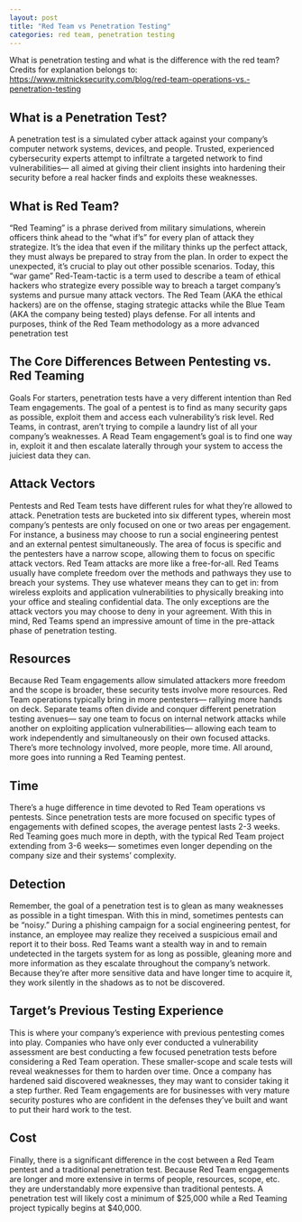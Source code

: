 ```yaml
---
layout: post
title: "Red Team vs Penetration Testing"
categories: red team, penetration testing
---
```


What is penetration testing and what is the difference with the red team?
Credits for explanation belongs to: https://www.mitnicksecurity.com/blog/red-team-operations-vs.-penetration-testing

## What is a Penetration Test?
A penetration test is a simulated cyber attack against your company’s computer network systems, devices, and people. Trusted, experienced cybersecurity experts attempt to infiltrate a targeted network to find vulnerabilities— all aimed at giving their client insights into hardening their security before a real hacker finds and exploits these weaknesses.

## What is Red Team?
“Red Teaming” is a phrase derived from military simulations, wherein officers think ahead to the “what if’s” for every plan of attack they strategize. It’s the idea that even if the military thinks up the perfect attack, they must always be prepared to stray from the plan. In order to expect the unexpected, it’s crucial to play out other possible scenarios. Today, this “war game” Red-Team-tactic is a term used to describe a team of ethical hackers who strategize every possible way to breach a target company’s systems and pursue many attack vectors. The Red Team (AKA the ethical hackers) are on the offense, staging strategic attacks while the Blue Team (AKA the company being tested) plays defense. For all intents and purposes, think of the Red Team methodology as a more advanced penetration test

## The Core Differences Between Pentesting vs. Red Teaming
Goals
For starters, penetration tests have a very different intention than Red Team engagements. The goal of a pentest is to find as many security gaps as possible, exploit them and access each vulnerability’s risk level. Red Teams, in contrast, aren’t trying to compile a laundry list of all your company’s weaknesses. A Read Team engagement’s goal is to find one way in, exploit it and then escalate laterally through your system to access the juiciest data they can.

## Attack Vectors
Pentests and Red Team tests have different rules for what they’re allowed to attack. Penetration tests are bucketed into six different types, wherein most company’s pentests are only focused on one or two areas per engagement. For instance, a business may choose to run a social engineering pentest and an external pentest simultaneously. The area of focus is specific and the pentesters have a narrow scope, allowing them to focus on specific attack vectors. Red Team attacks are more like a free-for-all. Red Teams usually have complete freedom over the methods and pathways they use to breach your systems. They use whatever means they can to get in: from wireless exploits and application vulnerabilities to physically breaking into your office and stealing confidential data. The only exceptions are the attack vectors you may choose to deny in your agreement. With this in mind, Red Teams spend an impressive amount of time in the pre-attack phase of penetration testing.

## Resources
Because Red Team engagements allow simulated attackers more freedom and the scope is broader, these security tests involve more resources. Red Team operations typically bring in more pentesters— rallying more hands on deck. Separate teams often divide and conquer different penetration testing avenues— say one team to focus on internal network attacks while another on exploiting application vulnerabilities— allowing each team to work independently and simultaneously on their own focused attacks. There’s more technology involved, more people, more time. All around, more goes into running a Red Teaming pentest.

## Time
There’s a huge difference in time devoted to Red Team operations vs pentests. Since penetration tests are more focused on specific types of engagements with defined scopes, the average pentest lasts 2-3 weeks. Red Teaming goes much more in depth, with the typical Red Team project extending from 3-6 weeks— sometimes even longer depending on the company size and their systems’ complexity.

## Detection
Remember, the goal of a penetration test is to glean as many weaknesses as possible in a tight timespan. With this in mind, sometimes pentests can be “noisy.” During a phishing campaign for a social engineering pentest, for instance, an employee may realize they received a suspicious email and report it to their boss. Red Teams want a stealth way in and to remain undetected in the targets system for as long as possible, gleaning more and more information as they escalate throughout the company’s network. Because they’re after more sensitive data and have longer time to acquire it, they work silently in the shadows as to not be discovered.

## Target’s Previous Testing Experience
This is where your company’s experience with previous pentesting comes into play. Companies who have only ever conducted a vulnerability assessment are best conducting a few focused penetration tests before considering a Red Team operation. These smaller-scope and scale tests will reveal weaknesses for them to harden over time. Once a company has hardened said discovered weaknesses, they may want to consider taking it a step further. Red Team engagements are for businesses with very mature security postures who are confident in the defenses they’ve built and want to put their hard work to the test.

## Cost
Finally, there is a significant difference in the cost between a Red Team pentest and a traditional penetration test. Because Red Team engagements are longer and more extensive in terms of people, resources, scope, etc. they are understandably more expensive than traditional pentests. A penetration test will likely cost a minimum of $25,000 while a Red Teaming project typically begins at $40,000.
